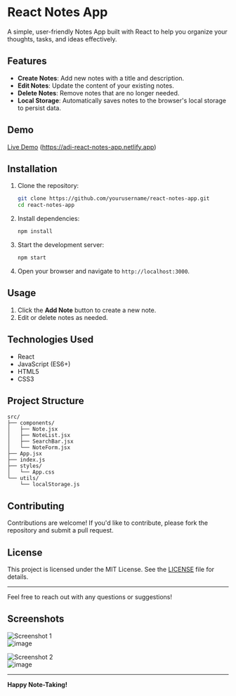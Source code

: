 # React Notes App

A simple, user-friendly Notes App built with React to help you organize your thoughts, tasks, and ideas effectively.

## Features

- **Create Notes**: Add new notes with a title and description.
- **Edit Notes**: Update the content of your existing notes.
- **Delete Notes**: Remove notes that are no longer needed.
- **Local Storage**: Automatically saves notes to the browser's local storage to persist data.

## Demo

[Live Demo](#) (https://adi-react-notes-app.netlify.app)

## Installation

1. Clone the repository:

   ```bash
   git clone https://github.com/yourusername/react-notes-app.git
   cd react-notes-app
   ```

2. Install dependencies:

   ```bash
   npm install
   ```

3. Start the development server:

   ```bash
   npm start
   ```

4. Open your browser and navigate to `http://localhost:3000`.

## Usage

1. Click the **Add Note** button to create a new note.
2. Edit or delete notes as needed.

## Technologies Used

- React
- JavaScript (ES6+)
- HTML5
- CSS3

## Project Structure

```plaintext
src/
├── components/
│   ├── Note.jsx
│   ├── NoteList.jsx
│   ├── SearchBar.jsx
│   └── NoteForm.jsx
├── App.jsx
├── index.js
├── styles/
│   └── App.css
└── utils/
    └── localStorage.js
```

## Contributing

Contributions are welcome! If you'd like to contribute, please fork the repository and submit a pull request.

## License

This project is licensed under the MIT License. See the [LICENSE](LICENSE) file for details.

---

Feel free to reach out with any questions or suggestions!

## Screenshots

![Screenshot 1](#)  
![image](https://github.com/user-attachments/assets/c85a6439-8235-4164-a95c-4265d54ef121)


![Screenshot 2](#)  
![image](https://github.com/user-attachments/assets/84d76b70-8747-4ca6-92f4-2cb0809bceb0)


---

**Happy Note-Taking!**
